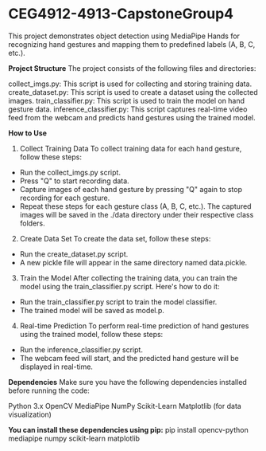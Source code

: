 # CEG4912-4913-CapstoneGroup4

This project demonstrates object detection using MediaPipe Hands for recognizing hand gestures and mapping them to predefined labels (A, B, C, etc.).

**Project Structure**
The project consists of the following files and directories:

collect_imgs.py: This script is used for collecting and storing training data.
create_dataset.py: This script is used to create a dataset using the collected images.
train_classifier.py: This script is used to train the model on hand gesture data.
inference_classifier.py: This script captures real-time video feed from the webcam and predicts hand gestures using the trained model.

**How to Use**
1. Collect Training Data
To collect training data for each hand gesture, follow these steps:
  - Run the collect_imgs.py script.
  - Press "Q" to start recording data.
  - Capture images of each hand gesture by pressing "Q" again to stop recording for each gesture.
  - Repeat these steps for each gesture class (A, B, C, etc.). The captured images will be saved in the ./data directory under their respective class folders.

2. Create Data Set
To create the data set, follow these steps:
  - Run the create_dataset.py script.
  - A new pickle file will appear in the same directory named data.pickle.

3. Train the Model
After collecting the training data, you can train the model using the train_classifier.py script. Here's how to do it:
  - Run the train_classifier.py script to train the model classifier.
  - The trained model will be saved as model.p.

4. Real-time Prediction
To perform real-time prediction of hand gestures using the trained model, follow these steps:
  - Run the inference_classifier.py script.
  - The webcam feed will start, and the predicted hand gesture will be displayed in real-time.

**Dependencies**
Make sure you have the following dependencies installed before running the code:

Python 3.x
OpenCV
MediaPipe
NumPy
Scikit-Learn
Matplotlib (for data visualization)

**You can install these dependencies using pip:**
pip install opencv-python mediapipe numpy scikit-learn matplotlib
